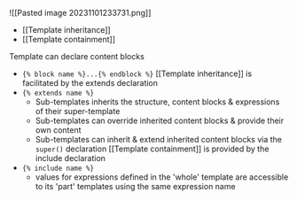 ![[Pasted image 20231101233731.png]]
- [[Template inheritance]]
- [[Template containment]]

Template can declare content blocks
- `{% block name %}...{% endblock %}`
[[Template inheritance]] is facilitated by the extends declaration
- `{% extends name %}`
	- Sub-templates inherits the structure, content blocks & expressions of their super-template
	- Sub-templates can override inherited content blocks & provide their own content
	- Sub-templates can inherit & extend inherited content blocks via the `super()` declaration
[[Template containment]] is provided by the include declaration
- `{% include name %}`
	- values for expressions defined in the 'whole' template are accessible to its 'part' templates using the same expression name
